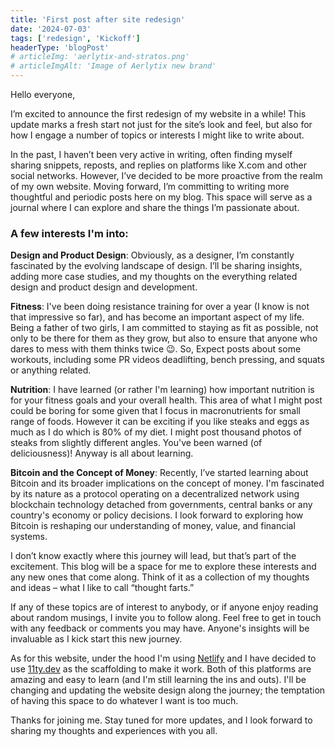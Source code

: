 ```yaml
---
title: 'First post after site redesign'
date: '2024-07-03'
tags: ['redesign', 'Kickoff']
headerType: 'blogPost'
# articleImg: 'aerlytix-and-stratos.png'
# articleImgAlt: 'Image of Aerlytix new brand'
---
```


Hello everyone,

I’m excited to announce the first redesign of my website in a while! This update marks a fresh start not just for the site’s look and feel, but also for how I engage a number of topics or interests I might like to write about.

In the past, I haven’t been very active in writing, often finding myself sharing snippets, reposts, and replies on platforms like X.com and other social networks. However, I’ve decided to be more proactive from the realm of my own website. Moving forward, I’m committing to writing more thoughtful and periodic posts here on my blog. This space will serve as a journal where I can explore and share the things I’m passionate about.

### A few interests I'm into:

**Design and Product Design**: Obviously, as a designer, I’m constantly fascinated by the evolving landscape of design. I’ll be sharing insights, adding more case studies, and my thoughts on the everything related design and product design and development.

**Fitness**: I've been doing resistance training for over a year (I know is not that impressive so far), and has become an important aspect of my life. Being a father of two girls, I am committed to staying as fit as possible, not only to be there for them as they grow, but also to ensure that anyone who dares to mess with them thinks twice 😉. So, Expect posts about some workouts, including some PR videos deadlifting, bench pressing, and squats or anything related.

**Nutrition**: I have learned (or rather I'm learning) how important nutrition is for your fitness goals and your overall health. This area of what I might post could be boring for some given that I focus in macronutrients for small range of foods. However it can be exciting if you like steaks and eggs as much as I do which is 80% of my diet. I might post thousand photos of steaks from slightly different angles. You've been warned (of deliciousness)! Anyway is all about learning.

**Bitcoin and the Concept of Money**: Recently, I’ve started learning about Bitcoin and its broader implications on the concept of money. I'm fascinated by its nature as a protocol operating on a decentralized network using blockchain technology detached from governments, central banks or any country's economy or policy decisions. I look forward to exploring how Bitcoin is reshaping our understanding of money, value, and financial systems.

I don’t know exactly where this journey will lead, but that’s part of the excitement. This blog will be a space for me to explore these interests and any new ones that come along. Think of it as a collection of my thoughts and ideas – what I like to call “thought farts.”

If any of these topics are of interest to anybody, or if anyone enjoy reading about random musings, I invite you to follow along. Feel free to get in touch with any feedback or comments you may have. Anyone's insights will be invaluable as I kick start this new journey.

As for this website, under the hood I'm using [Netlify](https://netlify.com) and I have decided to use [11ty.dev](https://11ty.dev) as the scaffolding to make it work. Both of this platforms are amazing and easy to learn (and I'm still learning the ins and outs). I'll be changing and updating the website design along the journey; the temptation of having this space to do whatever I want is too much.

Thanks for joining me. Stay tuned for more updates, and I look forward to sharing my thoughts and experiences with you all.